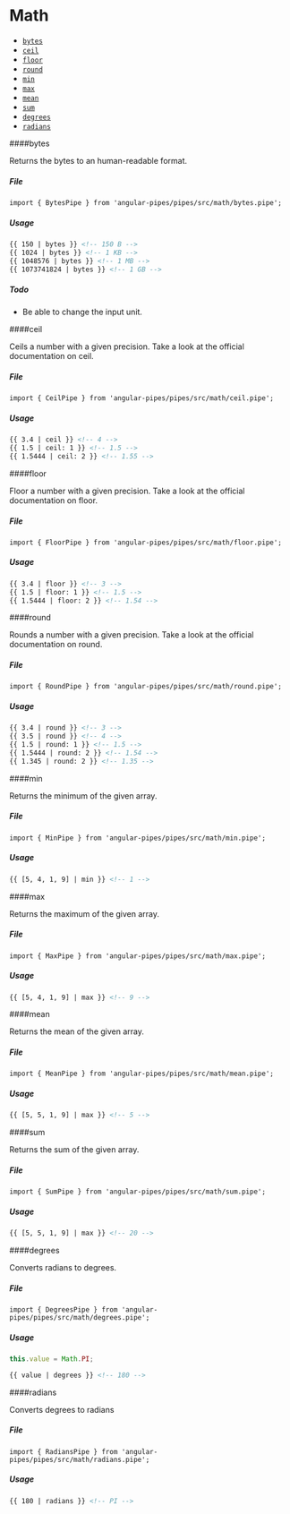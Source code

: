 # Math

* [`bytes`](#bytes)
* [`ceil`](#ceil)
* [`floor`](#floor)
* [`round`](#round)
* [`min`](#min)
* [`max`](#max)
* [`mean`](#mean)
* [`sum`](#sum)
* [`degrees`](#degrees)
* [`radians`](#degrees)


####bytes

Returns the bytes to an human-readable format.

##### File

```
import { BytesPipe } from 'angular-pipes/pipes/src/math/bytes.pipe';
```

##### Usage

```html
{{ 150 | bytes }} <!-- 150 B -->
{{ 1024 | bytes }} <!-- 1 KB -->
{{ 1048576 | bytes }} <!-- 1 MB -->
{{ 1073741824 | bytes }} <!-- 1 GB -->
```

##### Todo 

* Be able to change the input unit.


####ceil

Ceils a number with a given precision. Take a look at the official documentation on ceil.

##### File

```
import { CeilPipe } from 'angular-pipes/pipes/src/math/ceil.pipe';
```

##### Usage

```html
{{ 3.4 | ceil }} <!-- 4 -->
{{ 1.5 | ceil: 1 }} <!-- 1.5 -->
{{ 1.5444 | ceil: 2 }} <!-- 1.55 -->
```


####floor

Floor a number with a given precision. Take a look at the official documentation on floor.

##### File

```
import { FloorPipe } from 'angular-pipes/pipes/src/math/floor.pipe';
```

##### Usage

```html
{{ 3.4 | floor }} <!-- 3 -->
{{ 1.5 | floor: 1 }} <!-- 1.5 -->
{{ 1.5444 | floor: 2 }} <!-- 1.54 -->
```


####round

Rounds a number with a given precision. Take a look at the official documentation on round.

##### File

```
import { RoundPipe } from 'angular-pipes/pipes/src/math/round.pipe';
```

##### Usage

```html
{{ 3.4 | round }} <!-- 3 -->
{{ 3.5 | round }} <!-- 4 -->
{{ 1.5 | round: 1 }} <!-- 1.5 -->
{{ 1.5444 | round: 2 }} <!-- 1.54 -->
{{ 1.345 | round: 2 }} <!-- 1.35 -->
```


####min

Returns the minimum of the given array.

##### File

```
import { MinPipe } from 'angular-pipes/pipes/src/math/min.pipe';
```

##### Usage

```html
{{ [5, 4, 1, 9] | min }} <!-- 1 -->
```


####max

Returns the maximum of the given array.

##### File

```
import { MaxPipe } from 'angular-pipes/pipes/src/math/max.pipe';
```

##### Usage

```html
{{ [5, 4, 1, 9] | max }} <!-- 9 -->
```


####mean

Returns the mean of the given array.

##### File

```
import { MeanPipe } from 'angular-pipes/pipes/src/math/mean.pipe';
```

##### Usage

```html
{{ [5, 5, 1, 9] | max }} <!-- 5 -->
```

####sum

Returns the sum of the given array.

##### File

```
import { SumPipe } from 'angular-pipes/pipes/src/math/sum.pipe';
```

##### Usage

```html
{{ [5, 5, 1, 9] | max }} <!-- 20 -->
```


####degrees

Converts radians to degrees.

##### File

```
import { DegreesPipe } from 'angular-pipes/pipes/src/math/degrees.pipe';
```

##### Usage

```javascript
this.value = Math.PI;
``` 

```html
{{ value | degrees }} <!-- 180 -->
```


####radians

Converts degrees to radians

##### File

```
import { RadiansPipe } from 'angular-pipes/pipes/src/math/radians.pipe';
```

##### Usage

```html
{{ 180 | radians }} <!-- PI -->
```